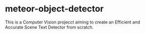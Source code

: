 # meteor-object-detector

This is a Computer Vision projecct aiming to create an Efficient and Accurate Scene Text Detector from scratch.


































